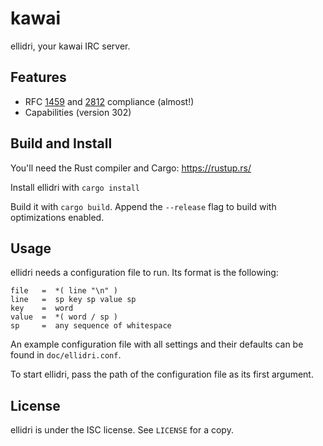 # kawai

ellidri, your kawai IRC server.


## Features

- RFC [1459][0] and [2812][1] compliance (almost!)
- Capabilities (version 302)

[0]: https://tools.ietf.org/html/rfc1459
[1]: https://tools.ietf.org/html/rfc2812


## Build and Install

You'll need the Rust compiler and Cargo: <https://rustup.rs/>

Install ellidri with `cargo install`

Build it with `cargo build`.  Append the `--release` flag to build with
optimizations enabled.


## Usage

ellidri needs a configuration file to run.  Its format is the following:

```
file   =  *( line "\n" )
line   =  sp key sp value sp
key    =  word
value  =  *( word / sp )
sp     =  any sequence of whitespace
```

An example configuration file with all settings and their defaults can be found
in `doc/ellidri.conf`.

To start ellidri, pass the path of the configuration file as its first argument.


## License

ellidri is under the ISC license.  See `LICENSE` for a copy.
